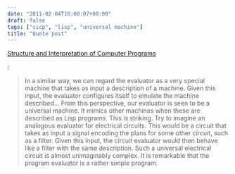 ```yaml
---
date: "2011-02-04T16:00:07+00:00"
draft: false
tags: ["sicp", "lisp", "universal machine"]
title: "Quote post"
---
```

<p><a href="http://mitpress.mit.edu/sicp/full-text/book/book-Z-H-26.html#%_sec_4.1.5">Structure and Interpretation of Computer Programs</a></p> :

>In a similar way, we can regard the evaluator as a very special machine that takes as input a description of a machine. Given this input, the evaluator configures itself to emulate the machine described... From this perspective, our evaluator is seen to be a universal machine. It mimics other machines when these are described as Lisp programs. This is striking. Try to imagine an analogous evaluator for electrical circuits. This would be a circuit that takes as input a signal encoding the plans for some other circuit, such as a filter. Given this input, the circuit evaluator would then behave like a filter with the same description. Such a universal electrical circuit is almost unimaginably complex. It is remarkable that the program evaluator is a rather simple program.

